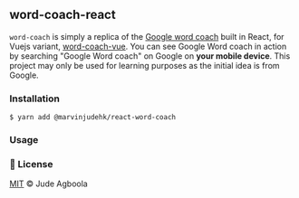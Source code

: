 ## word-coach-react

`word-coach` is simply a replica of the [Google word coach](https://www.seoexpertindelhi.in/google-word-coach/) built in React,  for  Vuejs variant, [word-coach-vue](https://github.com/marvinjude/word-coach/packages/word-coach-vue). You can see Google Word coach in action by searching "Google Word coach" on Google on **your mobile device**. This project may only be used for learning purposes as the initial idea is from Google. 

### Installation
```
$ yarn add @marvinjudehk/react-word-coach
```

### Usage


### 📝 License
[MIT](https://github.com/marvinjude/word-coach/license.md) © Jude Agboola

